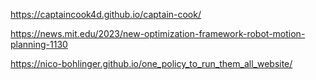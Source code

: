 https://captaincook4d.github.io/captain-cook/

https://news.mit.edu/2023/new-optimization-framework-robot-motion-planning-1130

https://nico-bohlinger.github.io/one_policy_to_run_them_all_website/
